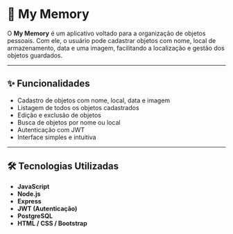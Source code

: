 # 🧠 My Memory

O **My Memory** é um aplicativo voltado para a organização de objetos pessoais. Com ele, o usuário pode cadastrar objetos com nome, local de armazenamento, data e uma imagem, facilitando a localização e gestão dos objetos guardados.

---

## ✨ Funcionalidades

- Cadastro de objetos com nome, local, data e imagem
- Listagem de todos os objetos cadastrados
- Edição e exclusão de objetos
- Busca de objetos por nome ou local
- Autenticação com JWT
- Interface simples e intuitiva

---

## 🛠️ Tecnologias Utilizadas

- **JavaScript**
- **Node.js**
- **Express**
- **JWT (Autenticação)**
- **PostgreSQL**
- **HTML / CSS / Bootstrap**


